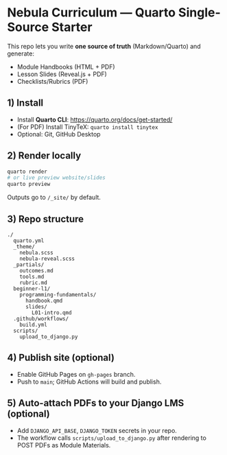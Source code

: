 # Nebula Curriculum — Quarto Single-Source Starter

This repo lets you write **one source of truth** (Markdown/Quarto) and generate:
- Module Handbooks (HTML + PDF)
- Lesson Slides (Reveal.js + PDF)
- Checklists/Rubrics (PDF)

## 1) Install
- Install **Quarto CLI**: https://quarto.org/docs/get-started/
- (For PDF) Install TinyTeX: `quarto install tinytex`
- Optional: Git, GitHub Desktop

## 2) Render locally
```bash
quarto render
# or live preview website/slides
quarto preview
```

Outputs go to `/_site/` by default.

## 3) Repo structure
```
./
  quarto.yml
  _theme/
    nebula.scss
    nebula-reveal.scss
  _partials/
    outcomes.md
    tools.md
    rubric.md
  beginner-l1/
    programming-fundamentals/
      handbook.qmd
      slides/
        L01-intro.qmd
  .github/workflows/
    build.yml
  scripts/
    upload_to_django.py
```

## 4) Publish site (optional)
- Enable GitHub Pages on `gh-pages` branch.
- Push to `main`; GitHub Actions will build and publish.

## 5) Auto-attach PDFs to your Django LMS (optional)
- Add `DJANGO_API_BASE`, `DJANGO_TOKEN` secrets in your repo.
- The workflow calls `scripts/upload_to_django.py` after rendering to POST PDFs as Module Materials.
